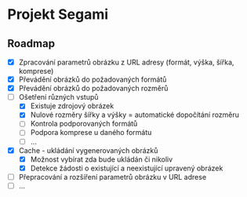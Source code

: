 
# Projekt Segami

## Roadmap

- [x] Zpracování parametrů obrázku z URL adresy (formát, výška, šířka, komprese)
- [x] Převádění obrázků do požadovaných formátů
- [x] Převádění obrázků do požadovaných rozměrů
- [ ] Ošetření různých vstupů
  - [x] Existuje zdrojový obrázek
  - [x] Nulové rozměry šířky a výšky = automatické dopočítání rozměru
  - [ ] Kontrola podporovaných formátů
  - [ ] Podpora komprese u daného formátu
  - [ ] ...
- [x] Cache - ukládání vygenerovaných obrázků
  - [x] Možnost vybírat zda bude ukládán či nikoliv
  - [x] Detekce žádosti o existující a neexistující upravený obrázek
- [ ] Přepracování a rozšíření parametrů obrázku v URL adrese
- [ ] ...
